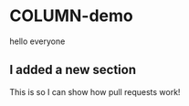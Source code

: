 # COLUMN-demo

hello everyone


## I added a new section

This is so I can show how pull requests work!
